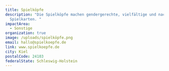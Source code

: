 ```yaml
---
title: Spielköpfe
description: "Die Spielköpfe machen gendergerechte, vielfältige und nachhaltige
  Spielkarten. "
impactArea:
  - Sonstige
organization: true
image: /uploads/spielköpfe.png
email: hallo@spielkoepfe.de
link: www.spielkoepfe.de
city: Kiel
postalCode: 24103
federalState: Schleswig-Holstein
---
```

